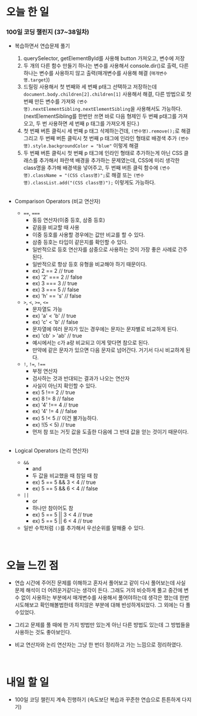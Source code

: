 # 오늘 한 일

### 100일 코딩 챌린지 (37~38일차)

- 복습하면서 연습문제 풀기

  1. querySelector, getElementById를 사용해 button 가져오고, 변수에 저장
  2. 두 개의 다른 함수 만들기 하나는 변수를 사용해서 console.dir()로 출력, 다른 하나는 변수를 사용하지 않고 출력(매개변수를 사용해 해결 (`매개변수명.target`))
  3. 드릴링 사용해서 첫 번째와 세 번째 p태그 선택하고 저장하는데 `document.body.children[2].children[1]` 사용해서 해결, 다른 방법으로 첫 번째 만든 변수를 가져와 `(변수명).nextElementSibling.nextElementSibling`을 사용해서도 가능하다. (nextElementSibling를 한번만 쓰면 바로 다음 형제인 두 번째 p태그를 가져오고, 두 번 사용하면 세 번째 p 태그를 가져오게 된다.)
  4. 첫 번째 버튼 클릭시 세 번째 p 태그 삭제하는건데, `(변수명).remove();`로 해결 그리고 두 번째 버튼 클릭시 첫 번째 p 태그에 인라인 형태로 배경색 추가 `(변수명).style.backgroundColor = "blue"` 이렇게 해결
  5. 두 번째 버튼 클릭시 첫 번째 p 태그에 인라인 형태로 추가하는게 아닌 CSS 클래스를 추가해서 파란색 배경을 추가하는 문제였는데, CSS에 미리 생각한 class명을 추가해 배경색을 넣어주고, 두 번째 버튼 클릭 함수에 `(변수명).className = "(CSS class명)";`로 해결 또는 `(변수명).classList.add("(CSS class명)");` 이렇게도 가능하다.

  <br />

- Comparison Operators (비교 연산자)

  - `==`, `===`
    - 동등 연산자(이중 등호, 삼중 등호)
    - 같음을 비교할 때 사용
    - 이중 등호를 사용할 경우에는 값만 비교를 할 수 있다.
    - 삼중 등호는 타입이 같은지를 확인할 수 있다.
    - 일반적으로 등호 연산자를 삼중으로 사용하는 것이 가장 좋은 사례로 간주된다.
    - 일반적으로 항상 등호 유형을 비교해야 하기 때문이다.
    - ex) 2 == 2 // true
    - ex) '2' === 2 // false
    - ex) 3 === 3 // true
    - ex) 3 === 5 // false
    - ex) 'h' == 's' // false
  - `>`, `<`, `>=`, `<=`
    - 문자열도 가능
    - ex) 'a' < 'b' // true
    - ex) 'c' < 'b' // false
    - 문자열에 여러 문자가 있는 경우에는 문자는 문자별로 비교하게 된다.
    - ex) 'cb' > 'ab' // true
    - 예시에서는 c가 a랑 비교되고 이게 맞다면 참으로 된다.
    - 만약에 같은 문자가 있으면 다음 문자로 넘어간다. 거기서 다시 비교하게 된다.
  - `!`, `!=`, `!==`
    - 부정 연산자
    - 검사하는 것과 반대되는 결과가 나오는 연산자
    - 사실이 아닌지 확인할 수 있다.
    - ex) 5 !== 2 // true
    - ex) 8 != 8 // false
    - ex) '4' !== 4 // true
    - ex) '4' != 4 // false
    - ex) 5 !< 5 // 이건 불가능하다.
    - ex) !(5 < 5) // true
    - 먼저 참 또는 거짓 값을 도출한 다음에 그 반대 값을 얻는 것이기 때문이다.

  <br />

- Logical Operators (논리 연산자)

  - `&&`
    - and
    - 두 값을 비교했을 때 참일 때 참
    - ex) 5 == 5 && 3 < 4 // true
    - ex) 5 == 5 && 6 < 4 // false
  - `||`
    - or
    - 하나만 참이어도 참
    - ex) 5 == 5 || 3 < 4 // true
    - ex) 5 == 5 || 6 < 4 // true
  - 일반 수학처럼 `()`를 추가해서 우선순위를 말해줄 수 있다.

<br />

# 오늘 느낀 점

- 연습 시간에 주어진 문제를 이해하고 혼자서 풀어보고 같이 다시 풀어보는데 사실 문제 해석이 더 어려운거같다는 생각이 든다. 그래도 거의 비슷하게 풀고 중간에 변수 없이 사용하는 부분에서 매개변수를 사용해서 풀어야하는데 생각은 했는데 한번 시도해보고 확인해볼법한테 하지않은 부분에 대해 반성하게되었다. 그 외에는 다 풀수있었다.

- 그리고 문제를 풀 때에 한 가지 방법만 있는게 아닌 다른 방법도 있는데 그 방법들을 사용하는 것도 좋아보인다.

- 비교 연산자와 논리 연산자는 그냥 한 번더 정리하고 가는 느낌으로 정리하였다.

<br />

# 내일 할 일

- 100일 코딩 챌린지 계속 진행하기 (속도보단 복습과 꾸준한 연습으로 튼튼하게 다지기)
